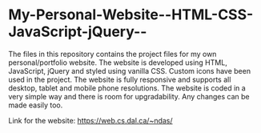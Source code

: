 # My-Personal-Website--HTML-CSS-JavaScript-jQuery--

The files in this repository contains the project files for my own personal/portfolio website. The website is developed using HTML, JavaScript, jQuery and styled using vanilla CSS. Custom icons have been used in the project. The website is fully responsive and supports all desktop, tablet and mobile phone resolutions. The website is coded in a very simple way and there is room for upgradability. Any changes can be made easily too. 

Link for the website: https://web.cs.dal.ca/~ndas/
